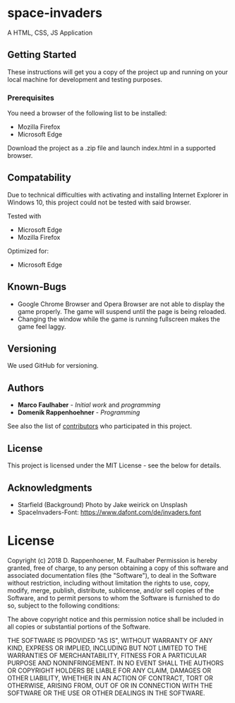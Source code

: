 # space-invaders

A HTML, CSS, JS Application

## Getting Started

These instructions will get you a copy of the project up and running on your local machine for development and testing purposes.

### Prerequisites

You need a browser of the following list to be installed:
* Mozilla Firefox
* Microsoft Edge

Download the project as a .zip file and launch index.html in a supported browser.

## Compatability

Due to technical difficulties with activating and installing Internet Explorer in Windows 10, this project could not be tested with said browser.

Tested with 
* Microsoft Edge
* Mozilla Firefox

Optimized for: 
* Microsoft Edge


## Known-Bugs

* Google Chrome Browser and Opera Browser are not able to display the game properly. The game will suspend until the page is being reloaded.
* Changing the window while the game is running fullscreen makes the game feel laggy.

## Versioning

We used GitHub for versioning.

## Authors

* **Marco Faulhaber** - *Initial work* and *programming*
* **Domenik Rappenhoehner** - *Programming*

See also the list of [contributors](https://github.com/your/project/contributors) who participated in this project.

## License

This project is licensed under the MIT License - see the below for details.

## Acknowledgments

* Starfield (Background) Photo by Jake weirick on Unsplash
* SpaceInvaders-Font: https://www.dafont.com/de/invaders.font

# License
Copyright (c) 2018 D. Rappenhoener, M. Faulhaber
Permission is hereby granted, free of charge, to any person obtaining a copy of this software and associated documentation files (the "Software"), to deal in the Software without restriction, including without limitation the rights to use, copy, modify, merge, publish, distribute, sublicense, and/or sell copies of the Software, and to permit persons to whom the Software is furnished to do so, subject to the following conditions:

The above copyright notice and this permission notice shall be included in all copies or substantial portions of the Software.

THE SOFTWARE IS PROVIDED "AS IS", WITHOUT WARRANTY OF ANY KIND, EXPRESS OR IMPLIED, INCLUDING BUT NOT LIMITED TO THE WARRANTIES OF MERCHANTABILITY, FITNESS FOR A PARTICULAR PURPOSE AND NONINFRINGEMENT. IN NO EVENT SHALL THE AUTHORS OR COPYRIGHT HOLDERS BE LIABLE FOR ANY CLAIM, DAMAGES OR OTHER LIABILITY, WHETHER IN AN ACTION OF CONTRACT, TORT OR OTHERWISE, ARISING FROM, OUT OF OR IN CONNECTION WITH THE SOFTWARE OR THE USE OR OTHER DEALINGS IN THE SOFTWARE.
